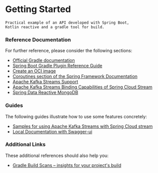 # Getting Started
    Practical example of an API developed with Spring Boot, 
    Kotlin reactive and a gradle tool for build.
### Reference Documentation
For further reference, please consider the following sections:

* [Official Gradle documentation](https://docs.gradle.org)
* [Spring Boot Gradle Plugin Reference Guide](https://docs.spring.io/spring-boot/docs/2.5.5/gradle-plugin/reference/html/)
* [Create an OCI image](https://docs.spring.io/spring-boot/docs/2.5.5/gradle-plugin/reference/html/#build-image)
* [Coroutines section of the Spring Framework Documentation](https://docs.spring.io/spring/docs/5.3.10/spring-framework-reference/languages.html#coroutines)
* [Apache Kafka Streams Support](https://docs.spring.io/spring-kafka/docs/current/reference/html/_reference.html#kafka-streams)
* [Apache Kafka Streams Binding Capabilities of Spring Cloud Stream](https://docs.spring.io/spring-cloud-stream/docs/current/reference/htmlsingle/#_kafka_streams_binding_capabilities_of_spring_cloud_stream)
* [Spring Data Reactive MongoDB](https://docs.spring.io/spring-boot/docs/2.5.5/reference/htmlsingle/#boot-features-mongodb)

### Guides
The following guides illustrate how to use some features concretely:

* [Samples for using Apache Kafka Streams with Spring Cloud stream](https://github.com/spring-cloud/spring-cloud-stream-samples/tree/master/kafka-streams-samples)
* [Local Documentation with Swagger-ui](http://localhost:8080/swagger-ui/)

### Additional Links
These additional references should also help you:

* [Gradle Build Scans – insights for your project's build](https://scans.gradle.com#gradle)

